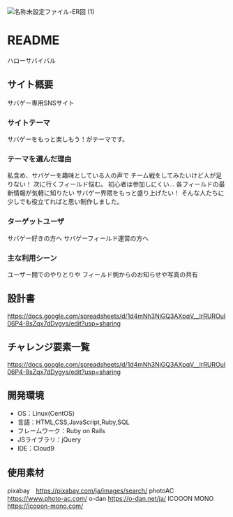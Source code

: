 ![名称未設定ファイル-ER図 (1)](https://user-images.githubusercontent.com/73736733/111120229-734a8780-85ae-11eb-82df-272005e117f7.png)
# README
ハローサバイバル

## サイト概要
サバゲー専用SNSサイト

### サイトテーマ
サバゲーをもっと楽しもう！がテーマです。

### テーマを選んだ理由
私含め、サバゲーを趣味としている人の声で
チーム戦をしてみたいけど人が足りない！
次に行くフィールド悩む。
初心者は参加しにくい...
各フィールドの最新情報が気軽に知りたい
サバゲー界隈をもっと盛り上げたい！
そんな人たちに少しでも役立てればと思い制作しました。

### ターゲットユーザ
サバゲー好きの方へ
サバゲーフィールド運営の方へ

### 主な利用シーン
ユーザー間でのやりとりや
フィールド側からのお知らせや写真の共有

## 設計書
https://docs.google.com/spreadsheets/d/1d4mNh3NjGQ3AXpqV__lrRUROuI06P4-8sZqx7dDygys/edit?usp=sharing

## チャレンジ要素一覧
https://docs.google.com/spreadsheets/d/1d4mNh3NjGQ3AXpqV__lrRUROuI06P4-8sZqx7dDygys/edit?usp=sharing

## 開発環境
- OS：Linux(CentOS)
- 言語：HTML,CSS,JavaScript,Ruby,SQL
- フレームワーク：Ruby on Rails
- JSライブラリ：jQuery
- IDE：Cloud9

## 使用素材
pixabay　https://pixabay.com/ja/images/search/
photoAC　https://www.photo-ac.com/
o-dan https://o-dan.net/ja/
ICOOON MONO https://icooon-mono.com/
